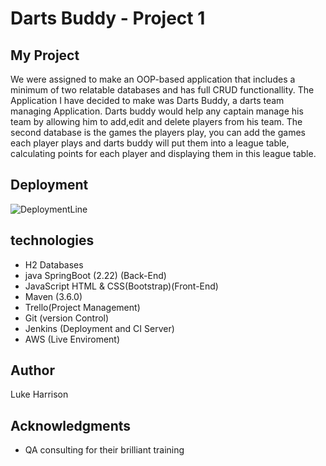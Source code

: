 # Darts Buddy - Project 1



## My Project

We were assigned to make an OOP-based application that includes a minimum of two relatable databases and has full CRUD functionallity. The Application I have decided to make was Darts Buddy, a darts team managing Application. Darts buddy would help any captain manage his team by allowing him to add,edit and delete players from his team. The second database is the games the players play, you can add the games each player plays and darts buddy will put them into a league table, calculating points for each player and displaying them in this league table.

## Deployment
 ![DeploymentLine](https://ibb.co/XbZZSDs)

## technologies 

* H2 Databases 
* java SpringBoot (2.22) (Back-End)
* JavaScript HTML & CSS(Bootstrap)(Front-End)
* Maven (3.6.0)
* Trello(Project Management) 
* Git (version Control)
* Jenkins (Deployment and CI Server)
* AWS (Live Enviroment) 

## Author
Luke Harrison

## Acknowledgments

* QA consulting for their brilliant training
